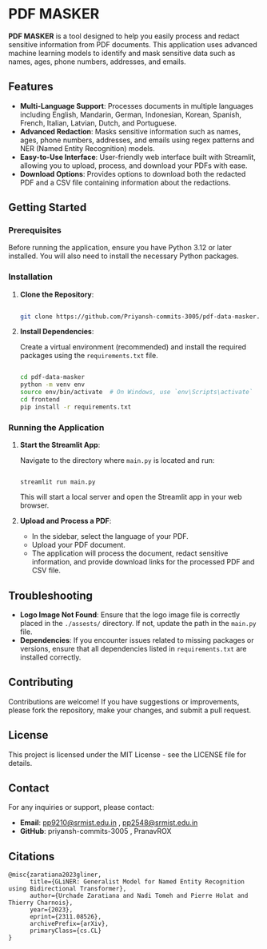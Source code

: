 # PDF MASKER



**PDF MASKER** is a tool designed to help you easily process and redact sensitive information from PDF documents. This application uses advanced machine learning models to identify and mask sensitive data such as names, ages, phone numbers, addresses, and emails.

## Features

- **Multi-Language Support**: Processes documents in multiple languages including English, Mandarin, German, Indonesian, Korean, Spanish, French, Italian, Latvian, Dutch, and Portuguese.
- **Advanced Redaction**: Masks sensitive information such as names, ages, phone numbers, addresses, and emails using regex patterns and NER (Named Entity Recognition) models.
- **Easy-to-Use Interface**: User-friendly web interface built with Streamlit, allowing you to upload, process, and download your PDFs with ease.
- **Download Options**: Provides options to download both the redacted PDF and a CSV file containing information about the redactions.

## Getting Started

### Prerequisites

Before running the application, ensure you have Python 3.12 or later installed. You will also need to install the necessary Python packages.

### Installation

1. **Clone the Repository**:
    
    ```bash
  
    git clone https://github.com/Priyansh-commits-3005/pdf-data-masker.git
    
    
    ```
    
2. **Install Dependencies**:
    
    Create a virtual environment (recommended) and install the required packages using the `requirements.txt` file.
    
    ```bash
    
    cd pdf-data-masker
    python -m venv env
    source env/bin/activate  # On Windows, use `env\Scripts\activate`
    cd frontend
    pip install -r requirements.txt
    
    ```
    

### Running the Application

1. **Start the Streamlit App**:
    
    Navigate to the directory where `main.py` is located and run:
    
    ```arduino

    streamlit run main.py
    
    ```
    
    This will start a local server and open the Streamlit app in your web browser.
    
2. **Upload and Process a PDF**:
    - In the sidebar, select the language of your PDF.
    - Upload your PDF document.
    - The application will process the document, redact sensitive information, and provide download links for the processed PDF and CSV file.

## Troubleshooting

- **Logo Image Not Found**: Ensure that the logo image file is correctly placed in the `./assests/` directory. If not, update the path in the `main.py` file.
- **Dependencies**: If you encounter issues related to missing packages or versions, ensure that all dependencies listed in `requirements.txt` are installed correctly.

## Contributing

Contributions are welcome! If you have suggestions or improvements, please fork the repository, make your changes, and submit a pull request.

## License

This project is licensed under the MIT License - see the LICENSE file for details.

## Contact

For any inquiries or support, please contact:

- **Email**: pp9210@srmist.edu.in , pp2548@srmist.edu.in  
- **GitHub**: priyansh-commits-3005 , PranavROX

## Citations

```
@misc{zaratiana2023gliner,
      title={GLiNER: Generalist Model for Named Entity Recognition using Bidirectional Transformer},
      author={Urchade Zaratiana and Nadi Tomeh and Pierre Holat and Thierry Charnois},
      year={2023},
      eprint={2311.08526},
      archivePrefix={arXiv},
      primaryClass={cs.CL}
}
```
